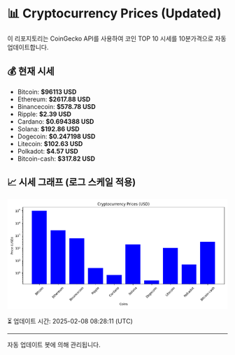 
# 📊 Cryptocurrency Prices (Updated)

이 리포지토리는 CoinGecko API를 사용하여 코인 TOP 10 시세를 10분가격으로 자동 업데이트합니다.

## 💰 현재 시세
- Bitcoin: **$96113 USD**
- Ethereum: **$2617.88 USD**
- Binancecoin: **$578.78 USD**
- Ripple: **$2.39 USD**
- Cardano: **$0.694388 USD**
- Solana: **$192.86 USD**
- Dogecoin: **$0.247198 USD**
- Litecoin: **$102.63 USD**
- Polkadot: **$4.57 USD**
- Bitcoin-cash: **$317.82 USD**

## 📈 시세 그래프 (로그 스케일 적용)
![Crypto Prices](crypto_prices.png)

⏳ 업데이트 시간: 2025-02-08 08:28:11 (UTC)

---
자동 업데이트 봇에 의해 관리됩니다.
